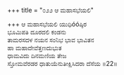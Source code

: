 +++
title = "೦೨೨ ಆ ಮಹಾಸಭೆಯಲಿ"

+++
ಆ ಮಹಾಸಭೆಯಲಿ ಯುಧಿóóಷ್ಠಿರ  
ಭೂಮಿಪತಿ ದೂರದಲಿ ಕಂಡನು  
ತಾಮರಸದಳ ನಯನ ಸಂನಿಭ ಭಾವ ಭಾವಿತನ  
ಹಾ ಮಹಾದೇವೆತ್ತಣದುಭುತ  
ಧಾಮವಿದು ದಿನಮಣಿಯ ತೇಜ  
ಸ್ತೋಮವೆರಡರ ಧಾತುಯೆನುತೀಕ್ಷಿಸಿದರಾ ದೆಸೆಯ       ॥22॥